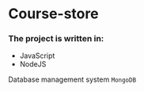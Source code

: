 # Course-store

### The project is written in:
- JavaScript
- NodeJS

Database management system `MongoDB`